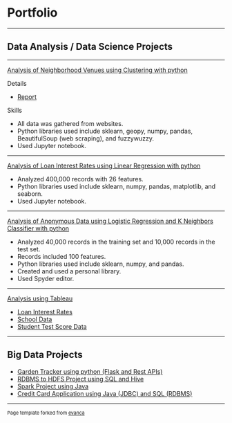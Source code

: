 # Portfolio

---

## Data Analysis / Data Science Projects

---

[Analysis of Neighborhood Venues using Clustering with python](https://github.com/Gia12345/Journey-Projects/tree/master/Data-Science-Data-Analysis-Projects/IBM%20Data%20Science%20Certificate%20Capstone%20Project)

Details
- [Report](https://github.com/Gia12345/Journey-Projects/blob/master/Data-Science-Data-Analysis-Projects/IBM%20Data%20Science%20Certificate%20Capstone%20Project/WDW%20Restaurant%20Locations%20Report%20Rev.pdf)

Skills
- All data was gathered from websites.
- Python libraries used include sklearn, geopy, numpy, pandas, BeautifulSoup (web scraping), and fuzzywuzzy.
- Used Jupyter notebook.

---

[Analysis of Loan Interest Rates using Linear Regression with python](https://github.com/Gia12345/Journey-Projects/tree/master/Data-Science-Data-Analysis-Projects/Loan%20Interest%20Rate%20Analysis)
- Analyzed 400,000 records with 26 features.
- Python libraries used include sklearn, numpy, pandas, matplotlib, and seaborn.
- Used Jupyter notebook.

---
[Analysis of Anonymous Data using Logistic Regression and K Neighbors Classifier with python](https://github.com/Gia12345/Journey-Projects/tree/master/Data-Science-Data-Analysis-Projects/Anonymous%20Data%20Analysis)
- Analyzed 40,000 records in the training set and 10,000 records in the test set.
- Records included 100 features.
- Python libraries used include sklearn, numpy, and pandas.
- Created and used a personal library.
- Used Spyder editor.

---
[Analysis using Tableau](https://public.tableau.com/profile/gia.g#!/)
- [Loan Interest Rates](https://public.tableau.com/profile/gia.g#!/vizhome/LoanInterestRateAnalysis/JobIR)
- [School Data](https://public.tableau.com/profile/gia.g#!/vizhome/UpliftSchools/Student1Db)
- [Student Test Score Data](https://public.tableau.com/profile/gia.g#!/vizhome/EducationProjectFinal/TestScoreDashboard1)

---
## Big Data Projects

- [Garden Tracker using python (Flask and Rest APIs)](https://github.com/Gia12345/Journey-Projects/tree/master/Data-Science-Data-Analysis-Projects/gardentracker)
- [RDBMS to HDFS Project using SQL and Hive](https://github.com/Gia12345/Journey-Projects/tree/master/ETL-Big-Data-Projects/Table%20Load%20RDBMS%20to%20HDFS)
- [Spark Project using Java](https://github.com/Gia12345/Journey-Projects/tree/master/ETL-Big-Data-Projects/Spark%20Project)
- [Credit Card Application using Java (JDBC) and SQL (RDBMS)](https://github.com/Gia12345/Journey-Projects/tree/master/ETL-Big-Data-Projects/Credit%20Card%20App%20Source)





---
<p style="font-size:11px">Page template forked from <a href="https://github.com/evanca/quick-portfolio">evanca</a></p>
<!-- Remove above link if you don't want to attibute -->
